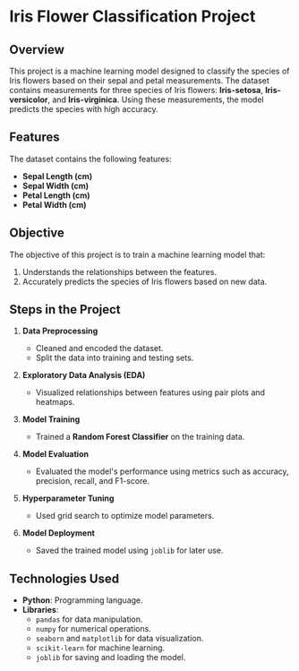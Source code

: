 # Iris Flower Classification Project

## Overview
This project is a machine learning model designed to classify the species of Iris flowers based on their sepal and petal measurements. The dataset contains measurements for three species of Iris flowers: **Iris-setosa**, **Iris-versicolor**, and **Iris-virginica**. Using these measurements, the model predicts the species with high accuracy.

## Features
The dataset contains the following features:
- **Sepal Length (cm)**
- **Sepal Width (cm)**
- **Petal Length (cm)**
- **Petal Width (cm)**

## Objective
The objective of this project is to train a machine learning model that:
1. Understands the relationships between the features.
2. Accurately predicts the species of Iris flowers based on new data.

## Steps in the Project
1. **Data Preprocessing**
   - Cleaned and encoded the dataset.
   - Split the data into training and testing sets.

2. **Exploratory Data Analysis (EDA)**
   - Visualized relationships between features using pair plots and heatmaps.

3. **Model Training**
   - Trained a **Random Forest Classifier** on the training data.

4. **Model Evaluation**
   - Evaluated the model's performance using metrics such as accuracy, precision, recall, and F1-score.

5. **Hyperparameter Tuning**
   - Used grid search to optimize model parameters.

6. **Model Deployment**
   - Saved the trained model using `joblib` for later use.

## Technologies Used
- **Python**: Programming language.
- **Libraries**:
  - `pandas` for data manipulation.
  - `numpy` for numerical operations.
  - `seaborn` and `matplotlib` for data visualization.
  - `scikit-learn` for machine learning.
  - `joblib` for saving and loading the model.

